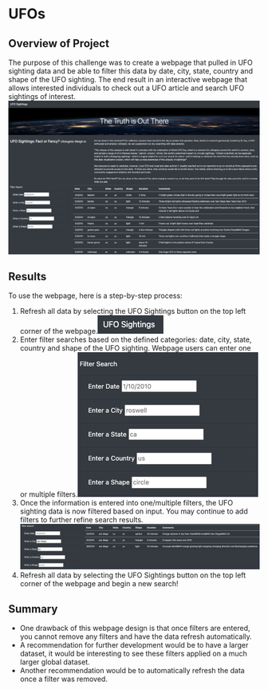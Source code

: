 # UFOs

## Overview of Project
The purpose of this challenge was to create a webpage that pulled in UFO sighting data and be able to filter this data by date, city, state, country and shape of the UFO sighting. The end result in an interactive webpage that allows interested individuals to check out a UFO article and search UFO sightings of interest.![Full Webpage](https://github.com/AaraniSivasekaram/UFOs/blob/main/Full%20Webpage.png)

## Results
To use the webpage, here is a step-by-step process:
1. Refresh all data by selecting the UFO Sightings button on the top left corner of the webpage.![UFO Sightings Refresh Button](https://github.com/AaraniSivasekaram/UFOs/blob/main/UFO%20Sightings%20Refresh%20Button.png)
2. Enter filter searches based on the defined categories: date, city, state, country and shape of the UFO sighting. Webpage users can enter one or multiple filters.![Input Filters](https://github.com/AaraniSivasekaram/UFOs/blob/main/Input%20Filters.png)
3. Once the information is entered into one/multiple filters, the UFO sighting data is now filtered based on input. You may continue to add filters to further refine search results.![Example Search Result](https://github.com/AaraniSivasekaram/UFOs/blob/main/Example%20Search%20Result.png)
4. Refresh all data by selecting the UFO Sightings button on the top left corner of the webpage and begin a new search!

## Summary
- One drawback of this webpage design is that once filters are entered, you cannot remove any filters and have the data refresh automatically. 
- A recommendation for further development would be to have a larger dataset, it would be interesting to see these filters applied on a much larger global dataset.
- Another recommendation would be to automatically refresh the data once a filter was removed.
